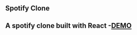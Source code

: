 Spotify Clone 
--------------------------------------------------------------------------------------------------------------------------------------------------------------------------------
A spotify clone built with React -[DEMO](https://spotify-clone-7e47e.web.app)
--------------------------------------------------------------------------------------------------------------------------------------------------------------------------------

